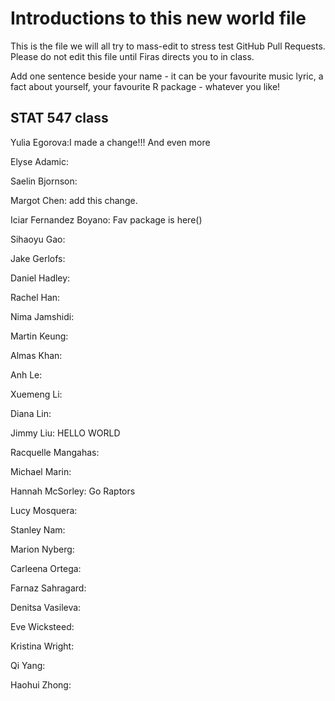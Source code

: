 # Introductions to this new world file

This is the file we will all try to mass-edit to stress test GitHub Pull Requests.
Please do not edit this file until Firas directs you to in class.

Add one sentence beside your name - it can be your favourite music lyric, a fact about yourself, your favourite R package - whatever you like!

## STAT 547 class

Yulia Egorova:I made a change!!! And even more

Elyse Adamic: 

Saelin Bjornson: 

Margot Chen: add this change.

Iciar Fernandez Boyano: Fav package is here()

Sihaoyu Gao: 

Jake Gerlofs: 

Daniel Hadley: 

Rachel Han: 

Nima Jamshidi: 

Martin Keung: 

Almas Khan: 

Anh Le: 

Xuemeng Li: 

Diana Lin: 

Jimmy Liu: HELLO WORLD

Racquelle Mangahas: 

Michael Marin: 

Hannah McSorley: Go Raptors 

Lucy Mosquera: 

Stanley Nam: 

Marion Nyberg: 

Carleena Ortega: 

Farnaz Sahragard: 

Denitsa Vasileva: 

Eve Wicksteed: 

Kristina Wright: 

Qi Yang: 

Haohui Zhong: 
